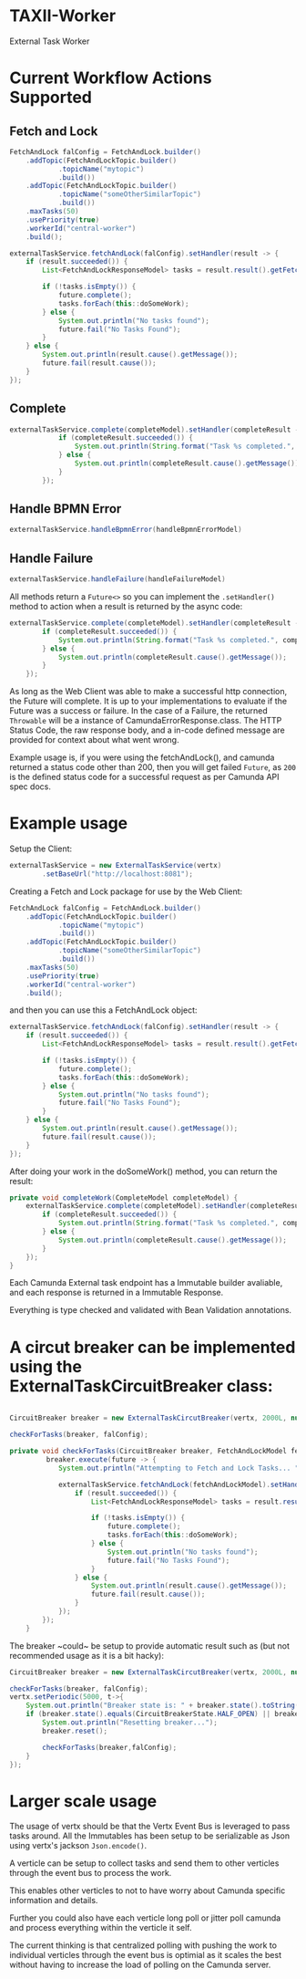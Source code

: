 # TAXII-Worker

External Task Worker

# Current Workflow Actions Supported

## Fetch and Lock

```java
FetchAndLock falConfig = FetchAndLock.builder()
    .addTopic(FetchAndLockTopic.builder()
            .topicName("mytopic")
            .build())
    .addTopic(FetchAndLockTopic.builder()
            .topicName("someOtherSimilarTopic")
            .build())
    .maxTasks(50)
    .usePriority(true)
    .workerId("central-worker")
    .build();

externalTaskService.fetchAndLock(falConfig).setHandler(result -> {
    if (result.succeeded()) {
        List<FetchAndLockResponseModel> tasks = result.result().getFetchedTasks();

        if (!tasks.isEmpty()) {
            future.complete();
            tasks.forEach(this::doSomeWork);
        } else {
            System.out.println("No tasks found");
            future.fail("No Tasks Found");
        }
    } else {
        System.out.println(result.cause().getMessage());
        future.fail(result.cause());
    }
});
```

## Complete

```java
externalTaskService.complete(completeModel).setHandler(completeResult -> {
            if (completeResult.succeeded()) {
                System.out.println(String.format("Task %s completed.", completeModel.getId()));
            } else {
                System.out.println(completeResult.cause().getMessage());
            }
        });
```

## Handle BPMN Error

```java
externalTaskService.handleBpmnError(handleBpmnErrorModel)
```

## Handle Failure

```java
externalTaskService.handleFailure(handleFailureModel)
```

All methods return a `Future<>` so you can implement the `.setHandler()` method to action when a result is returned by the async code:

```java
externalTaskService.complete(completeModel).setHandler(completeResult -> {
        if (completeResult.succeeded()) {
            System.out.println(String.format("Task %s completed.", completeModel.getId()));
        } else {
            System.out.println(completeResult.cause().getMessage());
        }
    });
```

As long as the Web Client was able to make a successful http connection, the Future will complete.
It is up to your implementations to evaluate if the Future was a success or failure.  In the case of a Failure, the returned `Throwable` will be a instance of CamundaErrorResponse.class.
The HTTP Status Code, the raw response body, and a in-code defined message are provided for context about what went wrong.

Example usage is, if you were using the fetchAndLock(), and camunda returned a status code other than 200, then you will get failed `Future`, as `200` is the defined status code for a successful request as per Camunda API spec docs.


# Example usage

Setup the Client:

```java
externalTaskService = new ExternalTaskService(vertx)
        .setBaseUrl("http://localhost:8081");
```

Creating a Fetch and Lock package for use by the Web Client:

```java
FetchAndLock falConfig = FetchAndLock.builder()
    .addTopic(FetchAndLockTopic.builder()
            .topicName("mytopic")
            .build())
    .addTopic(FetchAndLockTopic.builder()
            .topicName("someOtherSimilarTopic")
            .build())
    .maxTasks(50)
    .usePriority(true)
    .workerId("central-worker")
    .build();
```

and then you can use this a FetchAndLock object:

```java
externalTaskService.fetchAndLock(falConfig).setHandler(result -> {
    if (result.succeeded()) {
        List<FetchAndLockResponseModel> tasks = result.result().getFetchedTasks();

        if (!tasks.isEmpty()) {
            future.complete();
            tasks.forEach(this::doSomeWork);
        } else {
            System.out.println("No tasks found");
            future.fail("No Tasks Found");
        }
    } else {
        System.out.println(result.cause().getMessage());
        future.fail(result.cause());
    }
});
```

After doing your work in the doSomeWork() method, you can return the result:

```java
private void completeWork(CompleteModel completeModel) {
    externalTaskService.complete(completeModel).setHandler(completeResult -> {
        if (completeResult.succeeded()) {
            System.out.println(String.format("Task %s completed.", completeModel.getId()));
        } else {
            System.out.println(completeResult.cause().getMessage());
        }
    });
}
```

Each Camunda External task endpoint has a Immutable builder avaliable, and each response is returned in a Immutable Response.

Everything is type checked and validated with Bean Validation annotations.

# A circut breaker can be implemented using the ExternalTaskCircuitBreaker class:

```java

CircuitBreaker breaker = new ExternalTaskCircutBreaker(vertx, 2000L, null).getCircuitBreaker();

checkForTasks(breaker, falConfig);

private void checkForTasks(CircuitBreaker breaker, FetchAndLockModel fetchAndLockModel){
         breaker.execute(future -> {
            System.out.println("Attempting to Fetch and Lock Tasks... " + new Date().toString());

            externalTaskService.fetchAndLock(fetchAndLockModel).setHandler(result -> {
                if (result.succeeded()) {
                    List<FetchAndLockResponseModel> tasks = result.result().getFetchedTasks();

                    if (!tasks.isEmpty()) {
                        future.complete();
                        tasks.forEach(this::doSomeWork);
                    } else {
                        System.out.println("No tasks found");
                        future.fail("No Tasks Found");
                    }
                } else {
                    System.out.println(result.cause().getMessage());
                    future.fail(result.cause());
                }
            });
        });
    }

```

The breaker ~could~ be setup to provide automatic result such as (but not recommended usage as it is a bit hacky):

```java
CircuitBreaker breaker = new ExternalTaskCircutBreaker(vertx, 2000L, null).getCircuitBreaker();

checkForTasks(breaker, falConfig);
vertx.setPeriodic(5000, t->{
    System.out.println("Breaker state is: " + breaker.state().toString());
    if (breaker.state().equals(CircuitBreakerState.HALF_OPEN) || breaker.state().equals(CircuitBreakerState.OPEN)){
        System.out.println("Resetting breaker...");
        breaker.reset();

        checkForTasks(breaker,falConfig);
    }
});
```

# Larger scale usage

The usage of vertx should be that the Vertx Event Bus is leveraged to pass tasks around.  All the Immutables has been setup to be serializable as Json using vertx's jackson `Json.encode()`.

A verticle can be setup to collect tasks and send them to other verticles through the event bus to process the work.

This enables other verticles to not to have worry about Camunda specific information and details.

Further you could also have each verticle long poll or jitter poll camunda and process everything within the verticle it self.

The current thinking is that centralized polling with pushing the work to individual verticles through the event bus is optimial as it scales the best without having to increase the load of polling on the Camunda server.
